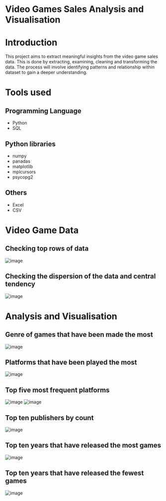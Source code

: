 # Video Games Sales Analysis and Visualisation

# Introduction
This project aims to extract meaningful insights from the video game sales data. This is done by extracting, examining, cleaning and transforming the data. The process will involve identifying patterns and relationship within dataset to gain a deeper understanding. 

# Tools used
## Programming Language
- Python
- SQL

## Python libraries
- numpy
- panadas
- matplotlib
- mplcursors
- psycopg2

## Others
- Excel
- CSV

# Video Game Data
## Checking top rows of data
![image](https://github.com/user-attachments/assets/5639cbc9-3bf8-4b8a-ac82-e49c7a96ef5b)

## Checking the dispersion of the data and central tendency
![image](https://github.com/user-attachments/assets/50349201-4efe-4eb0-bf3d-b102f531388a)

# Analysis and Visualisation
## Genre of games that have been made the most 
![image](https://github.com/user-attachments/assets/89b29c7e-ea18-4bd0-85cd-05d83d4a1b48)

## Platforms that have been played the most 
![image](https://github.com/user-attachments/assets/cd227793-5670-4f63-95ac-ef685ea72968)

## Top five most frequent platforms
![image](https://github.com/user-attachments/assets/a6490ffe-930d-42d0-9962-5791b6309757)
![image](https://github.com/user-attachments/assets/40ea5598-4929-44aa-98b4-f9c89136008f)

## Top ten publishers by count
![image](https://github.com/user-attachments/assets/e70deb51-f3b6-4635-b107-793073f5e4d1)

## Top ten years that have released the most games
![image](https://github.com/user-attachments/assets/05940e6b-915a-4768-a920-925397d67e82)

## Top ten years that have released the fewest games
![image](https://github.com/user-attachments/assets/a69dfd29-c4d4-424e-b722-c4d92687e3ff)



